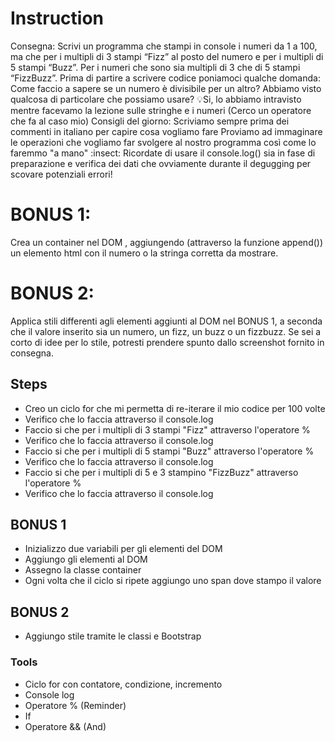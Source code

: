 # Instruction
Consegna:
Scrivi un programma che stampi in console i numeri da 1 a 100, ma che per i multipli di 3 stampi “Fizz” al posto del numero e per i multipli di 5 stampi “Buzz”. Per i numeri che sono sia multipli di 3 che di 5 stampi “FizzBuzz”.
Prima di partire a scrivere codice poniamoci qualche domanda:
Come faccio a sapere se un numero è divisibile per un altro? Abbiamo visto qualcosa di particolare che possiamo usare?
:bulb:Si, lo abbiamo intravisto mentre facevamo la lezione sulle stringhe e i numeri (Cerco un operatore che fa al caso mio)
Consigli del giorno:
Scriviamo sempre prima dei commenti in italiano per capire cosa vogliamo fare
Proviamo ad immaginare le operazioni che vogliamo far svolgere al nostro programma così come lo faremmo "a mano"
:insect: Ricordate di usare il console.log() sia in fase di preparazione e verifica dei dati che ovviamente durante il degugging per scovare potenziali errori!
# BONUS 1:
Crea un container nel DOM , aggiungendo (attraverso la funzione append()) un elemento html con il numero o la stringa corretta da mostrare.
# BONUS 2:
Applica stili differenti agli elementi aggiunti al DOM nel BONUS 1, a seconda che il valore inserito sia un numero, un fizz, un buzz o un fizzbuzz. Se sei a corto di idee per lo stile, potresti prendere spunto dallo screenshot fornito in consegna.

## Steps
- Creo un ciclo for che mi permetta di re-iterare il mio codice per 100 volte
- Verifico che lo faccia attraverso il console.log
- Faccio si che per i multipli di 3 stampi "Fizz" attraverso l'operatore %
- Verifico che lo faccia attraverso il console.log
- Faccio si che per i multipli di 5 stampi "Buzz" attraverso l'operatore %
- Verifico che lo faccia attraverso il console.log
- Faccio si che per i multipli di 5 e 3 stampino "FizzBuzz" attraverso l'operatore %
- Verifico che lo faccia attraverso il console.log
## BONUS 1
- Inizializzo due variabili per gli elementi del DOM
- Aggiungo gli elementi al DOM
- Assegno la classe container
- Ogni volta che il ciclo si ripete aggiungo uno span dove stampo il valore

## BONUS 2
- Aggiungo stile tramite le classi e Bootstrap

### Tools
- Ciclo for con contatore, condizione, incremento
- Console log
- Operatore % (Reminder)
- If
- Operatore && (And)